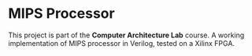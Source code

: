 # MIPS Processor
This project is part of the **Computer Architecture Lab** course.
A working implementation of MIPS processor in Verilog, tested on a Xilinx FPGA.
